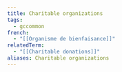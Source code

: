 ```yaml
---
title: Charitable organizations
tags:
  - gccommon
french:
  - "[[Organisme de bienfaisance]]"
relatedTerm:
  - "[[Charitable donations]]"
aliases: Charitable organizations
---
```

